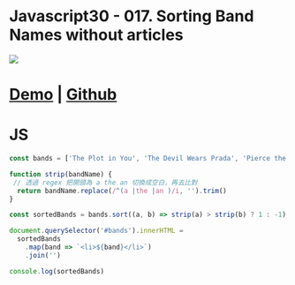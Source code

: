 # Javascript30 - 017. Sorting Band Names without articles

![](https://mgleon08.github.io/JavaScript30/017.Sorting-Band-Names-without-articles/images/thumbnail.png)

<!-- more -->

# [Demo](https://mgleon08.github.io/JavaScript30/017.Sorting-Band-Names-without-articles/index.html) | [Github](https://github.com/mgleon08/JavaScript30/tree/master/017.Sorting-Band-Names-without-articles)

# JS

```js
const bands = ['The Plot in You', 'The Devil Wears Prada', 'Pierce the Veil', 'Norma Jean', 'The Bled', 'Say Anything', 'The Midway State', 'We Came as Romans', 'Counterparts', 'Oh, Sleeper', 'A Skylit Drive', 'Anywhere But Here', 'An Old Dog']

function strip(bandName) {
 // 透過 regex 把開頭為 a the an 切換成空白，再去比對
  return bandName.replace(/^(a |the |an )/i, '').trim()
}

const sortedBands = bands.sort((a, b) => strip(a) > strip(b) ? 1 : -1)

document.querySelector('#bands').innerHTML =
  sortedBands
    .map(band => `<li>${band}</li>`)
    .join('')

console.log(sortedBands)
```
